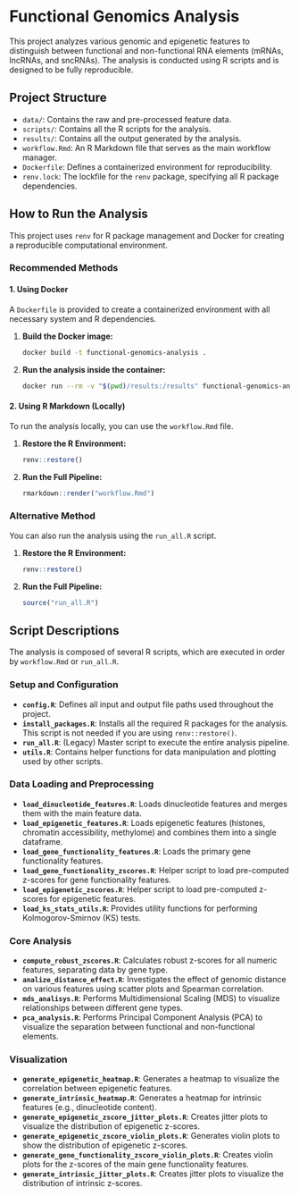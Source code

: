 # Functional Genomics Analysis

This project analyzes various genomic and epigenetic features to distinguish between functional and non-functional RNA elements (mRNAs, lncRNAs, and sncRNAs). The analysis is conducted using R scripts and is designed to be fully reproducible.

## Project Structure

- `data/`: Contains the raw and pre-processed feature data.
- `scripts/`: Contains all the R scripts for the analysis.
- `results/`: Contains all the output generated by the analysis.
- `workflow.Rmd`: An R Markdown file that serves as the main workflow manager.
- `Dockerfile`: Defines a containerized environment for reproducibility.
- `renv.lock`: The lockfile for the `renv` package, specifying all R package dependencies.

## How to Run the Analysis

This project uses `renv` for R package management and Docker for creating a reproducible computational environment.

### Recommended Methods

#### 1. Using Docker

A `Dockerfile` is provided to create a containerized environment with all necessary system and R dependencies.

1.  **Build the Docker image:**
    ```bash
    docker build -t functional-genomics-analysis .
    ```

2.  **Run the analysis inside the container:**
    ```bash
    docker run --rm -v "$(pwd)/results:/results" functional-genomics-analysis
    ```

#### 2. Using R Markdown (Locally)

To run the analysis locally, you can use the `workflow.Rmd` file.

1.  **Restore the R Environment:**
    ```R
    renv::restore()
    ```

2.  **Run the Full Pipeline:**
    ```R
    rmarkdown::render("workflow.Rmd")
    ```

### Alternative Method

You can also run the analysis using the `run_all.R` script.

1.  **Restore the R Environment:**
    ```R
    renv::restore()
    ```
2.  **Run the Full Pipeline:**
    ```R
    source("run_all.R")
    ```

## Script Descriptions

The analysis is composed of several R scripts, which are executed in order by `workflow.Rmd` or `run_all.R`.

### Setup and Configuration

-   **`config.R`**: Defines all input and output file paths used throughout the project.
-   **`install_packages.R`**: Installs all the required R packages for the analysis. This script is not needed if you are using `renv::restore()`.
-   **`run_all.R`**: (Legacy) Master script to execute the entire analysis pipeline.
-   **`utils.R`**: Contains helper functions for data manipulation and plotting used by other scripts.

### Data Loading and Preprocessing

-   **`load_dinucleotide_features.R`**: Loads dinucleotide features and merges them with the main feature data.
-   **`load_epigenetic_features.R`**: Loads epigenetic features (histones, chromatin accessibility, methylome) and combines them into a single dataframe.
-   **`load_gene_functionality_features.R`**: Loads the primary gene functionality features.
-   **`load_gene_functionality_zscores.R`**: Helper script to load pre-computed z-scores for gene functionality features.
-   **`load_epigenetic_zscores.R`**: Helper script to load pre-computed z-scores for epigenetic features.
-   **`load_ks_stats_utils.R`**: Provides utility functions for performing Kolmogorov-Smirnov (KS) tests.

### Core Analysis

-   **`compute_robust_zscores.R`**: Calculates robust z-scores for all numeric features, separating data by gene type.
-   **`analize_distance_effect.R`**: Investigates the effect of genomic distance on various features using scatter plots and Spearman correlation.
-   **`mds_analisys.R`**: Performs Multidimensional Scaling (MDS) to visualize relationships between different gene types.
-   **`pca_analysis.R`**: Performs Principal Component Analysis (PCA) to visualize the separation between functional and non-functional elements.

### Visualization

-   **`generate_epigenetic_heatmap.R`**: Generates a heatmap to visualize the correlation between epigenetic features.
-   **`generate_intrinsic_heatmap.R`**: Generates a heatmap for intrinsic features (e.g., dinucleotide content).
-   **`generate_epigenetic_zscore_jitter_plots.R`**: Creates jitter plots to visualize the distribution of epigenetic z-scores.
-   **`generate_epigenetic_zscore_violin_plots.R`**: Generates violin plots to show the distribution of epigenetic z-scores.
-   **`generate_gene_functionality_zscore_violin_plots.R`**: Creates violin plots for the z-scores of the main gene functionality features.
-   **`generate_intrinsic_jitter_plots.R`**: Creates jitter plots to visualize the distribution of intrinsic z-scores.
